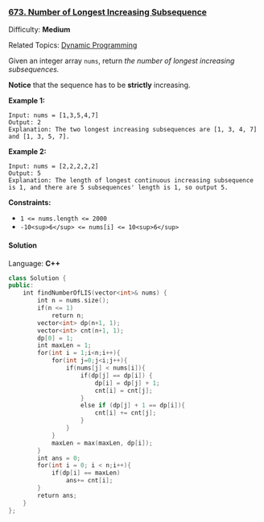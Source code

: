 ### [673\. Number of Longest Increasing Subsequence](https://leetcode.com/problems/number-of-longest-increasing-subsequence/)

Difficulty: **Medium**

Related Topics: [Dynamic Programming](https://leetcode.com/tag/dynamic-programming/)

Given an integer array `nums`, return _the number of longest increasing subsequences._

**Notice** that the sequence has to be **strictly** increasing.

**Example 1:**

```
Input: nums = [1,3,5,4,7]
Output: 2
Explanation: The two longest increasing subsequences are [1, 3, 4, 7] and [1, 3, 5, 7].
```

**Example 2:**

```
Input: nums = [2,2,2,2,2]
Output: 5
Explanation: The length of longest continuous increasing subsequence is 1, and there are 5 subsequences' length is 1, so output 5.

```

**Constraints:**

- `1 <= nums.length <= 2000`
- `-10<sup>6</sup> <= nums[i] <= 10<sup>6</sup>`

#### Solution

Language: **C++**

```c++
class Solution {
public:
    int findNumberOfLIS(vector<int>& nums) {
        int n = nums.size();
        if(n <= 1)
            return n;
        vector<int> dp(n+1, 1);
        vector<int> cnt(n+1, 1);
        dp[0] = 1;
        int maxLen = 1;
        for(int i = 1;i<n;i++){
            for(int j=0;j<i;j++){
                if(nums[j] < nums[i]){
                    if(dp[j] == dp[i]) {
                        dp[i] = dp[j] + 1;
                        cnt[i] = cnt[j];
                    }
                    else if (dp[j] + 1 == dp[i]){
                        cnt[i] += cnt[j];
                    }                      
                }
            }
            maxLen = max(maxLen, dp[i]);
        }
        int ans = 0;
        for(int i = 0; i < n;i++){
            if(dp[i] == maxLen)
                ans+= cnt[i];
        }
        return ans;
    }
};
```
